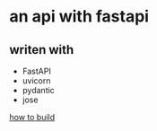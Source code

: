 # an api with fastapi


## writen with
- FastAPI
- uvicorn
- pydantic
- jose


[how to build](BUILD.md)
